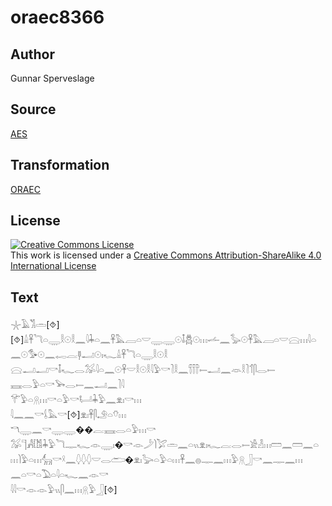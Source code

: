 # oraec8366

## Author

Gunnar Sperveslage

## Source

[AES](https://github.com/simondschweitzer/aes)

## Transformation

[ORAEC](https://oraec.github.io/)

## License

<a rel="license" href="http://creativecommons.org/licenses/by-sa/4.0/"><img alt="Creative Commons License" style="border-width:0" src="https://i.creativecommons.org/l/by-sa/4.0/88x31.png" /></a><br />This work is licensed under a <a rel="license" href="http://creativecommons.org/licenses/by-sa/4.0/">Creative Commons Attribution-ShareAlike 4.0 International License</a>

## Text

𓇼𓄿𓀢𓏛[⯑][⯑]𓏙𓋹𓆓𓏏𓇾𓎛𓇳𓎛𓈖𓇋𓇓𓏏𓈖𓋹𓅓𓐙𓏏𓎟𓇾𓇾𓇳𓄤𓆣𓇳𓏥𓌡𓈖𓅭𓇳𓋹𓅓𓐙𓏏𓎟𓈍𓏥𓇋𓏏𓈖𓇳𓅜𓇳𓈖𓉻𓐛𓊢𓂝𓇳𓏤𓆑𓏙𓋹𓆓𓏏𓇾𓎛𓇳𓎛<br>
𓈍𓂝𓂝𓎡𓄤𓆑𓂋𓅮𓇋𓏏𓈖𓇳𓋹𓎟𓎛𓇳𓎛𓇋𓅱𓎡𓍘𓎛𓈖𓋣𓍿𓂝𓈖𓁺𓎛𓍘𓄊𓋴𓂋𓍿<br>
𓈘𓂋𓅱𓏏𓎡𓅨𓂋𓍿𓈖𓂝𓈖𓍘𓇋<br>
𓄝𓅱𓏏𓇶𓏥𓎡𓏏𓅱𓎡𓂡𓇓𓅱𓈖𓁷𓏤𓎡𓏥<br>
𓇋𓈖𓈖𓎡𓌰𓅓𓎡[⯑]𓁷𓏤𓋹𓋴𓄂𓏏𓄣𓏥<br>
𓎔𓇾𓈖𓎡𓇾𓇾��𓐛𓈘𓂋𓏏𓅱𓏥𓎡<br>
𓅮𓊹𓀻𓀨𓇓𓅱𓆓𓊃𓆑𓁹𓇾𓏤�𓎡𓁹𓌳𓌙𓅯𓏛𓈖𓏏𓏭𓁷𓏤𓆑𓐛𓂋𓍿𓀀𓁐𓏥𓏠𓈖𓏠𓈖𓏏𓏥𓌙𓅱𓏏𓏥𓃲𓎡𓍲𓈖𓆭𓆭𓆭𓎟𓂋𓂧�𓁷𓏤𓅬𓏏𓅱𓏏𓏥𓋹𓈖𓐍𓊃𓈖𓏥𓅱𓇶𓃀𓎡𓈖𓊃𓈖𓏥<br>
𓈖𓏏𓎡𓏏𓅐𓏏𓇋𓏏𓆑𓈖𓁹𓎡<br>
𓇋𓇋𓎡𓁹𓁹𓅱𓏭𓋴𓈖𓏥𓇶𓅱𓃀[⯑]<br>
